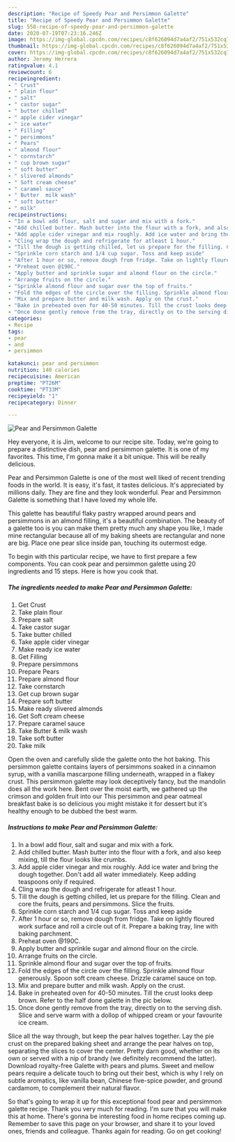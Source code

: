 ```yaml
---
description: "Recipe of Speedy Pear and Persimmon Galette"
title: "Recipe of Speedy Pear and Persimmon Galette"
slug: 558-recipe-of-speedy-pear-and-persimmon-galette
date: 2020-07-19T07:23:16.246Z
image: https://img-global.cpcdn.com/recipes/c8f626094d7a4af2/751x532cq70/pear-and-persimmon-galette-recipe-main-photo.jpg
thumbnail: https://img-global.cpcdn.com/recipes/c8f626094d7a4af2/751x532cq70/pear-and-persimmon-galette-recipe-main-photo.jpg
cover: https://img-global.cpcdn.com/recipes/c8f626094d7a4af2/751x532cq70/pear-and-persimmon-galette-recipe-main-photo.jpg
author: Jeremy Herrera
ratingvalue: 4.1
reviewcount: 6
recipeingredient:
- " Crust"
- " plain flour"
- " salt"
- " castor sugar"
- " butter chilled"
- " apple cider vinegar"
- " ice water"
- " Filling"
- " persimmons"
- " Pears"
- " almond flour"
- " cornstarch"
- " cup brown sugar"
- " soft butter"
- " slivered almonds"
- " Soft cream cheese"
- " caramel sauce"
- " Butter  milk wash"
- " soft butter"
- " milk"
recipeinstructions:
- "In a bowl add flour, salt and sugar and mix with a fork."
- "Add chilled butter. Mash butter into the flour with a fork, and also keep mixing, till the flour looks like crumbs."
- "Add apple cider vinegar and mix roughly. Add ice water and bring the dough together. Don&#39;t add all water immediately. Keep adding teaspoons only if required."
- "Cling wrap the dough and refrigerate for atleast 1 hour."
- "Till the dough is getting chilled, let us prepare for the filling. Clean and core the fruits, pears and persimmons. Slice the fruits."
- "Sprinkle corn starch and 1/4 cup sugar. Toss and keep aside"
- "After 1 hour or so, remove dough from fridge. Take on lightly floured work surface and roll a circle out of it. Prepare a baking tray, line with baking parchment."
- "Preheat oven @190C."
- "Apply butter and sprinkle sugar and almond flour on the circle."
- "Arrange fruits on the circle."
- "Sprinkle almond flour and sugar over the top of fruits."
- "Fold the edges of the circle over the filling. Sprinkle almond flour generously. Spoon soft cream cheese. Drizzle caramel sauce on top."
- "Mix and prepare butter and milk wash. Apply on the crust."
- "Bake in preheated oven for 40-50 minutes. Till the crust looks deep brown. Refer to the half done galette in the pic below."
- "Once done gently remove from the tray, directly on to the serving dish. Slice and serve warm with a dollop of whipped cream or your favourite ice cream."
categories:
- Recipe
tags:
- pear
- and
- persimmon

katakunci: pear and persimmon 
nutrition: 140 calories
recipecuisine: American
preptime: "PT26M"
cooktime: "PT33M"
recipeyield: "1"
recipecategory: Dinner

---
```



![Pear and Persimmon Galette](https://img-global.cpcdn.com/recipes/c8f626094d7a4af2/751x532cq70/pear-and-persimmon-galette-recipe-main-photo.jpg)

Hey everyone, it is Jim, welcome to our recipe site. Today, we're going to prepare a distinctive dish, pear and persimmon galette. It is one of my favorites. This time, I'm gonna make it a bit unique. This will be really delicious.

Pear and Persimmon Galette is one of the most well liked of recent trending foods in the world. It is easy, it's fast, it tastes delicious. It's appreciated by millions daily. They are fine and they look wonderful. Pear and Persimmon Galette is something that I have loved my whole life.

This galette has beautiful flaky pastry wrapped around pears and persimmons in an almond filling, it&#39;s a beautiful combination. The beauty of a galette too is you can make them pretty much any shape you like, I made mine rectangular because all of my baking sheets are rectangular and none are big. Place one pear slice inside pan, touching its outermost edge.


To begin with this particular recipe, we have to first prepare a few components. You can cook pear and persimmon galette using 20 ingredients and 15 steps. Here is how you cook that.

<!--inarticleads1-->

##### The ingredients needed to make Pear and Persimmon Galette:

1. Get  Crust
1. Take  plain flour
1. Prepare  salt
1. Take  castor sugar
1. Take  butter chilled
1. Take  apple cider vinegar
1. Make ready  ice water
1. Get  Filling
1. Prepare  persimmons
1. Prepare  Pears
1. Prepare  almond flour
1. Take  cornstarch
1. Get  cup brown sugar
1. Prepare  soft butter
1. Make ready  slivered almonds
1. Get  Soft cream cheese
1. Prepare  caramel sauce
1. Take  Butter &amp; milk wash
1. Take  soft butter
1. Take  milk


Open the oven and carefully slide the galette onto the hot baking. This persimmon galette contains layers of persimmons soaked in a cinnamon syrup, with a vanilla mascarpone filling underneath, wrapped in a flakey crust. This persimmon galette may look deceptively fancy, but the mandolin does all the work here. Bent over the moist earth, we gathered up the crimson and golden fruit into our This persimmon and pear oatmeal breakfast bake is so delicious you might mistake it for dessert but it&#39;s healthy enough to be dubbed the best warm. 

<!--inarticleads2-->

##### Instructions to make Pear and Persimmon Galette:

1. In a bowl add flour, salt and sugar and mix with a fork.
1. Add chilled butter. Mash butter into the flour with a fork, and also keep mixing, till the flour looks like crumbs.
1. Add apple cider vinegar and mix roughly. Add ice water and bring the dough together. Don&#39;t add all water immediately. Keep adding teaspoons only if required.
1. Cling wrap the dough and refrigerate for atleast 1 hour.
1. Till the dough is getting chilled, let us prepare for the filling. Clean and core the fruits, pears and persimmons. Slice the fruits.
1. Sprinkle corn starch and 1/4 cup sugar. Toss and keep aside
1. After 1 hour or so, remove dough from fridge. Take on lightly floured work surface and roll a circle out of it. Prepare a baking tray, line with baking parchment.
1. Preheat oven @190C.
1. Apply butter and sprinkle sugar and almond flour on the circle.
1. Arrange fruits on the circle.
1. Sprinkle almond flour and sugar over the top of fruits.
1. Fold the edges of the circle over the filling. Sprinkle almond flour generously. Spoon soft cream cheese. Drizzle caramel sauce on top.
1. Mix and prepare butter and milk wash. Apply on the crust.
1. Bake in preheated oven for 40-50 minutes. Till the crust looks deep brown. Refer to the half done galette in the pic below.
1. Once done gently remove from the tray, directly on to the serving dish. Slice and serve warm with a dollop of whipped cream or your favourite ice cream.


Slice all the way through, but keep the pear halves together. Lay the pie crust on the prepared baking sheet and arrange the pear halves on top, separating the slices to cover the center. Pretty darn good, whether on its own or served with a nip of brandy (we definitely recommend the latter). Download royalty-free Galette with pears and plums. Sweet and mellow pears require a delicate touch to bring out their best, which is why I rely on subtle aromatics, like vanilla bean, Chinese five-spice powder, and ground cardamom, to complement their natural flavor. 

So that's going to wrap it up for this exceptional food pear and persimmon galette recipe. Thank you very much for reading. I'm sure that you will make this at home. There's gonna be interesting food in home recipes coming up. Remember to save this page on your browser, and share it to your loved ones, friends and colleague. Thanks again for reading. Go on get cooking!
